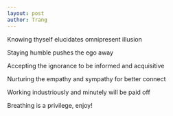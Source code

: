 ```yaml
---
layout: post
author: Trang
---
```


Knowing thyself elucidates omnipresent illusion

Staying humble pushes the ego away

Accepting the ignorance to be informed and acquisitive

Nurturing the empathy and sympathy for better connect

Working industriously and minutely will be paid off

Breathing is a privilege, enjoy!
